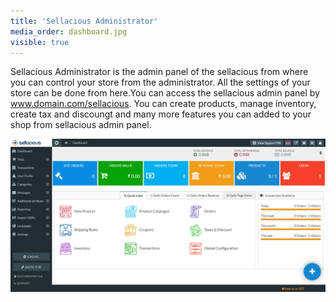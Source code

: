 ```yaml
---
title: 'Sellacious Administrator'
media_order: dashboard.jpg
visible: true
---
```


Sellacious Administrator is the admin panel of the sellacious from where you can control your store from the administrator. All the settings of your store can be done from here.You can access the sellacious admin panel by www.domain.com/sellacious. 
You can create products, manage inventory, create tax and discoungt and many more features you can added to your shop from sellacious admin panel.

![](dashboard.jpg)
